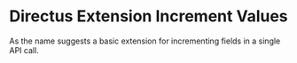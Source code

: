 # Directus Extension Increment Values

As the name suggests a basic extension for incrementing fields in a single API call.